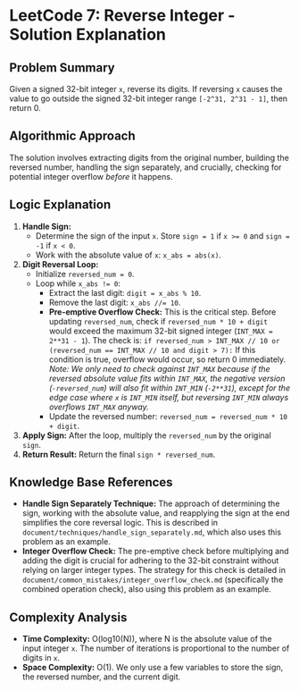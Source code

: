 # LeetCode 7: Reverse Integer - Solution Explanation

## Problem Summary

Given a signed 32-bit integer `x`, reverse its digits. If reversing `x` causes the value to go outside the signed 32-bit integer range `[-2^31, 2^31 - 1]`, then return 0.

## Algorithmic Approach

The solution involves extracting digits from the original number, building the reversed number, handling the sign separately, and crucially, checking for potential integer overflow *before* it happens.

## Logic Explanation

1.  **Handle Sign:**
    *   Determine the sign of the input `x`. Store `sign = 1` if `x >= 0` and `sign = -1` if `x < 0`.
    *   Work with the absolute value of `x`: `x_abs = abs(x)`.
2.  **Digit Reversal Loop:**
    *   Initialize `reversed_num = 0`.
    *   Loop while `x_abs != 0`:
        *   Extract the last digit: `digit = x_abs % 10`.
        *   Remove the last digit: `x_abs //= 10`.
        *   **Pre-emptive Overflow Check:** This is the critical step. Before updating `reversed_num`, check if `reversed_num * 10 + digit` would exceed the maximum 32-bit signed integer (`INT_MAX = 2**31 - 1`). The check is:
            `if reversed_num > INT_MAX // 10 or (reversed_num == INT_MAX // 10 and digit > 7):`
            If this condition is true, overflow would occur, so return 0 immediately.
            *Note: We only need to check against `INT_MAX` because if the reversed absolute value fits within `INT_MAX`, the negative version (`-reversed_num`) will also fit within `INT_MIN` (`-2**31`), except for the edge case where `x` is `INT_MIN` itself, but reversing `INT_MIN` always overflows `INT_MAX` anyway.* 
        *   Update the reversed number: `reversed_num = reversed_num * 10 + digit`.
3.  **Apply Sign:** After the loop, multiply the `reversed_num` by the original `sign`.
4.  **Return Result:** Return the final `sign * reversed_num`.

## Knowledge Base References

*   **Handle Sign Separately Technique:** The approach of determining the sign, working with the absolute value, and reapplying the sign at the end simplifies the core reversal logic. This is described in `document/techniques/handle_sign_separately.md`, which also uses this problem as an example.
*   **Integer Overflow Check:** The pre-emptive check before multiplying and adding the digit is crucial for adhering to the 32-bit constraint without relying on larger integer types. The strategy for this check is detailed in `document/common_mistakes/integer_overflow_check.md` (specifically the combined operation check), also using this problem as an example.

## Complexity Analysis

*   **Time Complexity:** O(log10(N)), where N is the absolute value of the input integer `x`. The number of iterations is proportional to the number of digits in `x`.
*   **Space Complexity:** O(1). We only use a few variables to store the sign, the reversed number, and the current digit. 